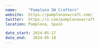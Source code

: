 ```yaml
---
name:     "Pamplona SW Crafters"
website:  https://pamplonaswcraft.com/
twitter:  https://x.com/pamplonaswcraft
location: Pamplona, Spain

date_start: 2024-05-17
date_end:   2024-05-18
---
```


